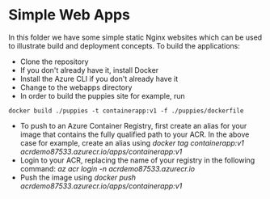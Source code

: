 # Simple Web Apps
In this folder we have some simple static Nginx websites which can be used to illustrate build and deployment concepts.
To build the applications:
* Clone the repository
* If you don't already have it, install Docker
* Install the Azure CLI if you don't already have it
* Change to the webapps directory
* In order to build the puppies site for example, run
```shell
docker build ./puppies -t containerapp:v1 -f ./puppies/dockerfile
```
* To push to an Azure Container Registry, first create an alias for your image that contains the fully qualified path to your ACR. In the above case for example, create an alias using <em>docker tag containerapp:v1 acrdemo87533.azurecr.io/apps/containerapp:v1</em>
* Login to your ACR, replacing the name of your registry in the following command: <em>az acr login -n acrdemo87533.azurecr.io</em>
* Push the image using <em>docker push acrdemo87533.azurecr.io/apps/containerapp:v1
